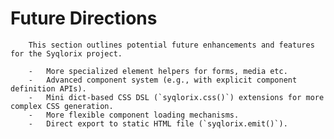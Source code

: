 # Future Directions

        This section outlines potential future enhancements and features for the Syqlorix project.

        -   More specialized element helpers for forms, media etc.
        -   Advanced component system (e.g., with explicit component definition APIs).
        -   Mini dict-based CSS DSL (`syqlorix.css()`) extensions for more complex CSS generation.
        -   More flexible component loading mechanisms.
        -   Direct export to static HTML file (`syqlorix.emit()`).